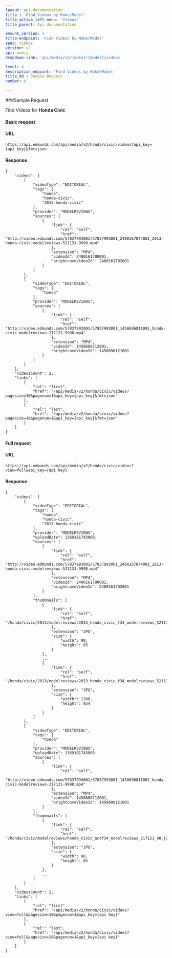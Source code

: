 ```yaml
---
layout: api-documentation
title : 'Find Videos by Make/Model'
title_active_left_menu: 'Videos'
title_parent: Api documentation

amount_version: 1
title-endpoint: 'Find Videos by Make/Model'
spec: videos
version: v2
api: media
dropdown-link: 'api/media/v2/{make}/{model}/videos'

level: 4
description_edpoint: 'Find Videos by Make/Model'
title_md : Sample Request
number: 4

---
```



###Sample Request

Find Videos for **Honda Civic**

#### Basic request

#### URL

    https://api.edmunds.com/api/media/v2/honda/civic/videos?api_key={api_key}&fmt=json

#### Response

    {
        "videos": [
            {
                "videoType": "EDITORIAL",
                "tags": [
                    "honda",
                    "honda-civic",
                    "2013-honda-civic"
                ],
                "provider": "MODELREVIEWS",
                "sources": [
                    {
                        "link": {
                            "rel": "self",
                            "href": "http://video.edmunds.com/57837993001/57837993001_2400167874001_2013-honda-civic-modelreviews-521131-9998.mp4"
                        },
                        "extension": "MP4",
                        "videoId": 2400161700001,
                        "brightcoveVideoId": 2400161702001
                    }
                ]
            },
            {
                "videoType": "EDITORIAL",
                "tags": [
                    "honda"
                ],
                "provider": "MODELREVIEWS",
                "sources": [
                    {
                        "link": {
                            "rel": "self",
                            "href": "http://video.edmunds.com/57837993001/57837993001_1458696811001_honda-civic-modelreviews-217121-9998.mp4"
                        },
                        "extension": "MP4",
                        "videoId": 1458688712001,
                        "brightcoveVideoId": 1458690121001
                    }
                ]
            }
        ],
        "videosCount": 2,
        "links": [
            {
                "rel": "first",
                "href": "/api/media/v2/honda/civic/videos?pagesize=10&pagenum=1&api_key={api_key}&fmt=json"
            },
            {
                "rel": "last",
                "href": "/api/media/v2/honda/civic/videos?pagesize=10&pagenum=1&api_key={api_key}&fmt=json"
            }
        ]
    }


#### Full request

#### URL

    https://api.edmunds.com/api/media/v2/honda/civic/videos?view=full&api_key={api key}

#### Response

    {
        "videos": [
            {
                "videoType": "EDITORIAL",
                "tags": [
                    "honda",
                    "honda-civic",
                    "2013-honda-civic"
                ],
                "provider": "MODELREVIEWS",
                "uploadDate": 1369181743000,
                "sources": [
                    {
                        "link": {
                            "rel": "self",
                            "href": "http://video.edmunds.com/57837993001/57837993001_2400167874001_2013-honda-civic-modelreviews-521131-9998.mp4"
                        },
                        "extension": "MP4",
                        "videoId": 2400161700001,
                        "brightcoveVideoId": 2400161702001
                    }
                ],
                "thumbnails": [
                    {
                        "link": {
                            "rel": "self",
                            "href": "/honda/civic/2013/modelreviews/2013_honda_civic_f34_modelreviews_521131_98.jpg"
                        },
                        "extension": "JPG",
                        "size": {
                            "width": 98,
                            "height": 65
                        }
                    },
                    ...
                    {
                        "link": {
                            "rel": "self",
                            "href": "/honda/civic/2013/modelreviews/2013_honda_civic_f34_modelreviews_521131_1280.jpg"
                        },
                        "extension": "JPG",
                        "size": {
                            "width": 1280,
                            "height": 854
                        }
                    }
                ]
            },
            {
                "videoType": "EDITORIAL",
                "tags": [
                    "honda"
                ],
                "provider": "MODELREVIEWS",
                "uploadDate": 1369181743000
                "sources": [
                    {
                        "link": {
                            "rel": "self",
                            "http://video.edmunds.com/57837993001/57837993001_1458696811001_honda-civic-modelreviews-217121-9998.mp4"
                        },
                        "extension": "MP4",
                        "videoId": 1458688712001,
                        "brightcoveVideoId": 1458690121001
                    }
                ],
                "thumbnails": [
                    {
                        "link": {
                            "rel": "self",
                            "href": "/honda/civic/modelreviews/honda_civic_actf34_modelreviews_217121_98.jpg"
                        },
                        "extension": "JPG",
                        "size": {
                            "width": 98,
                            "height": 65
                        }
                    },
                    ...
                ]
            }
        ],
        "videosCount": 2,
        "links": [
            {
                "rel": "first",
                "href": "/api/media/v2/honda/civic/videos?view=full&pagesize=10&pagenum=1&api_key={api key}"
            },
            {
                "rel": "last",
                "href": "/api/media/v2/honda/civic/videos?view=full&pagesize=10&pagenum=1&api_key={api key}"
            }
        ]
    }
